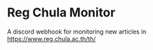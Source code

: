 # Reg Chula Monitor
A discord webhook for monitoring new articles in https://www.reg.chula.ac.th/th/